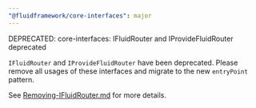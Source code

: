 ```yaml
---
"@fluidframework/core-interfaces": major
---
```


DEPRECATED: core-interfaces: IFluidRouter and IProvideFluidRouter deprecated

`IFluidRouter` and `IProvideFluidRouter` have been deprecated. Please remove all usages of these interfaces and migrate to the new `entryPoint` pattern.

See [Removing-IFluidRouter.md](https://github.com/microsoft/FluidFramework/blob/main/packages/common/core-interfaces/Removing-IFluidRouter.md) for more details.

